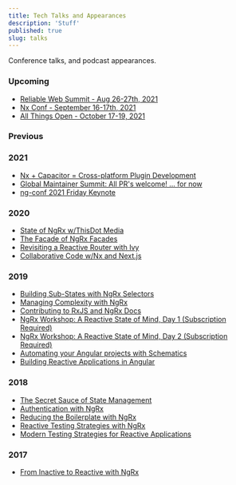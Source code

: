 ```yaml
---
title: Tech Talks and Appearances
description: 'Stuff'
published: true
slug: talks
---
```


<div class="flex flex-col justify-around px-8 text-xl">

<div class="text-2xl py-4">
  Conference talks, and podcast appearances.
</div>

<div class="py-4">

### Upcoming

- [Reliable Web Summit - Aug 26-27th, 2021](https://reliablewebsummit.com/)
- [Nx Conf - September 16-17th, 2021](https://nx.dev/conf)
- [All Things Open - October 17-19, 2021](https://www.allthingsopen.org/)

</div>

<div class="py-4">

### Previous

</div>

<div class="py-4">

### 2021

- [Nx + Capacitor = Cross-platform Plugin Development](https://ionic.io/ioniconf)
- [Global Maintainer Summit: All PR's welcome! ... for now](https://youtu.be/FbGbU0I9izs)
- [ng-conf 2021 Friday Keynote](https://youtu.be/8ZZmkJnfb54?t=3540)

</div>

<div class="py-4">

### 2020

- [State of NgRx w/ThisDot Media](https://www.youtube.com/watch?v=w_Ar4DAYS9o)
- [The Facade of NgRx Facades](https://youtu.be/OZam9fNNwSE)
- [Revisiting a Reactive Router with Ivy](https://www.ng-conf.org/2020/sessions/revisiting-a-reactive-router-with-ivy/)
- [Collaborative Code w/Nx and Next.js](https://www.youtube.com/watch?v=mENsDLq1znU)

</div>

<div class="py-4">

### 2019

- [Building Sub-States with NgRx Selectors](https://www.youtube.com/watch?v=RXuSDiLmcN0)
- [Managing Complexity with NgRx](https://www.recallact.com/presentation/managing-complexity-ngrx)
- [Contributing to RxJS and NgRx Docs](https://www.youtube.com/watch?v=ug0c1tUegm4)
- [NgRx Workshop: A Reactive State of Mind, Day 1 (Subscription Required)](https://www.pluralsight.com/courses/ng-conf-19-ngrx-reactive-day-1)
- [NgRx Workshop: A Reactive State of Mind, Day 2 (Subscription Required)](https://www.pluralsight.com/courses/ng-conf-19-ngrx-reactive-day-2)
- [Automating your Angular projects with Schematics](https://www.youtube.com/watch?v=bdCYZoB_Su4)
- [Building Reactive Applications in Angular](https://connect.tech/)

</div>

<div class="py-4">

### 2018

- [The Secret Sauce of State Management](https://www.youtube.com/watch?v=meIlUZ2TMs8)
- [Authentication with NgRx](https://www.youtube.com/watch?v=46IRQgNtCGw)
- [Reducing the Boilerplate with NgRx](https://www.youtube.com/watch?v=t3jx0EC-Y3c)
- [Reactive Testing Strategies with NgRx](https://www.youtube.com/watch?v=MTZprd9tI6c)
- [Modern Testing Strategies for Reactive Applications](https://www.youtube.com/watch?v=qEKVzz9kifE)

</div>

<div class="py-4">

### 2017

- [From Inactive to Reactive with NgRx](https://www.youtube.com/watch?v=cyaAhXHhxgk)

</div>

</div>
